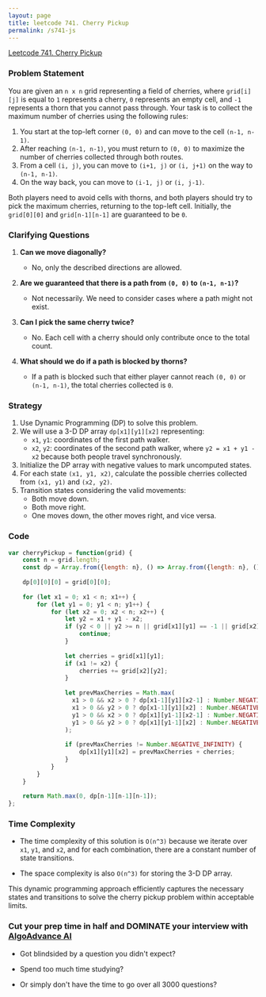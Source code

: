 ```yaml
---
layout: page
title: leetcode 741. Cherry Pickup
permalink: /s741-js
---
```

[Leetcode 741. Cherry Pickup](https://algoadvance.github.io/algoadvance/l741)
### Problem Statement

You are given an `n x n` grid representing a field of cherries, where `grid[i][j]` is equal to `1` represents a cherry, `0` represents an empty cell, and `-1` represents a thorn that you cannot pass through. Your task is to collect the maximum number of cherries using the following rules:

1. You start at the top-left corner `(0, 0)` and can move to the cell `(n-1, n-1)`.
2. After reaching `(n-1, n-1)`, you must return to `(0, 0)` to maximize the number of cherries collected through both routes.
3. From a cell `(i, j)`, you can move to `(i+1, j)` or `(i, j+1)` on the way to `(n-1, n-1)`.
4. On the way back, you can move to `(i-1, j)` or `(i, j-1)`.

Both players need to avoid cells with thorns, and both players should try to pick the maximum cherries, returning to the top-left cell. Initially, the `grid[0][0]` and `grid[n-1][n-1]` are guaranteed to be `0`.

### Clarifying Questions

1. **Can we move diagonally?**
   - No, only the described directions are allowed.

2. **Are we guaranteed that there is a path from `(0, 0)` to `(n-1, n-1)`?**
   - Not necessarily. We need to consider cases where a path might not exist.

3. **Can I pick the same cherry twice?**
   - No. Each cell with a cherry should only contribute once to the total count.

4. **What should we do if a path is blocked by thorns?**
   - If a path is blocked such that either player cannot reach `(0, 0)` or `(n-1, n-1)`, the total cherries collected is `0`.

### Strategy

1. Use Dynamic Programming (DP) to solve this problem.
2. We will use a 3-D DP array `dp[x1][y1][x2]` representing:
   - `x1`, `y1`: coordinates of the first path walker.
   - `x2`, `y2`: coordinates of the second path walker, where `y2 = x1 + y1 - x2` because both people travel synchronously.
3. Initialize the DP array with negative values to mark uncomputed states.
4. For each state `(x1, y1, x2)`, calculate the possible cherries collected from `(x1, y1)` and `(x2, y2)`.
5. Transition states considering the valid movements:
   - Both move down.
   - Both move right.
   - One moves down, the other moves right, and vice versa.

### Code

```javascript
var cherryPickup = function(grid) {
    const n = grid.length;
    const dp = Array.from({length: n}, () => Array.from({length: n}, () => Array(n).fill(Number.NEGATIVE_INFINITY)));
    
    dp[0][0][0] = grid[0][0];
    
    for (let x1 = 0; x1 < n; x1++) {
        for (let y1 = 0; y1 < n; y1++) {
            for (let x2 = 0; x2 < n; x2++) {
                let y2 = x1 + y1 - x2;
                if (y2 < 0 || y2 >= n || grid[x1][y1] == -1 || grid[x2][y2] == -1) {
                    continue;
                }
                
                let cherries = grid[x1][y1];
                if (x1 != x2) {
                    cherries += grid[x2][y2];
                }
                
                let prevMaxCherries = Math.max(
                  x1 > 0 && x2 > 0 ? dp[x1-1][y1][x2-1] : Number.NEGATIVE_INFINITY,
                  x1 > 0 && y2 > 0 ? dp[x1-1][y1][x2] : Number.NEGATIVE_INFINITY,
                  y1 > 0 && x2 > 0 ? dp[x1][y1-1][x2-1] : Number.NEGATIVE_INFINITY,
                  y1 > 0 && y2 > 0 ? dp[x1][y1-1][x2] : Number.NEGATIVE_INFINITY
                );
                
                if (prevMaxCherries != Number.NEGATIVE_INFINITY) {
                    dp[x1][y1][x2] = prevMaxCherries + cherries;
                }
            }
        }
    }
    
    return Math.max(0, dp[n-1][n-1][n-1]);
};
```

### Time Complexity

- The time complexity of this solution is `O(n^3)` because we iterate over `x1`, `y1`, and `x2`, and for each combination, there are a constant number of state transitions.

- The space complexity is also `O(n^3)` for storing the 3-D DP array.

This dynamic programming approach efficiently captures the necessary states and transitions to solve the cherry pickup problem within acceptable limits.


### Cut your prep time in half and DOMINATE your interview with [AlgoAdvance AI](https://algoAdvance.com)

- Got blindsided by a question you didn't expect?

- Spend too much time studying?

- Or simply don't have the time to go over all 3000 questions?

